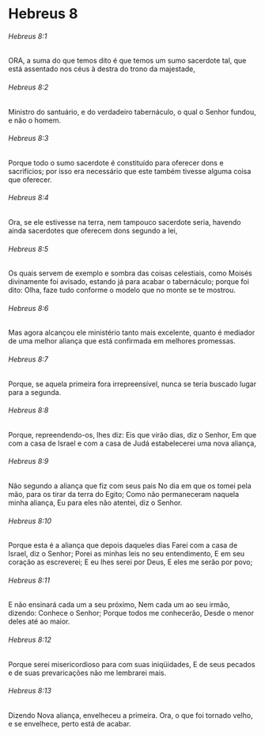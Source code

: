 # Hebreus 8

###### Hebreus 8:1

ORA, a suma do que temos dito é que temos um sumo sacerdote tal, que está assentado nos céus à destra do trono da majestade,

###### Hebreus 8:2

Ministro do santuário, e do verdadeiro tabernáculo, o qual o Senhor fundou, e não o homem.

###### Hebreus 8:3

Porque todo o sumo sacerdote é constituído para oferecer dons e sacrifícios; por isso era necessário que este também tivesse alguma coisa que oferecer.

###### Hebreus 8:4

Ora, se ele estivesse na terra, nem tampouco sacerdote seria, havendo ainda sacerdotes que oferecem dons segundo a lei,

###### Hebreus 8:5

Os quais servem de exemplo e sombra das coisas celestiais, como Moisés divinamente foi avisado, estando já para acabar o tabernáculo; porque foi dito: Olha, faze tudo conforme o modelo que no monte se te mostrou.

###### Hebreus 8:6

Mas agora alcançou ele ministério tanto mais excelente, quanto é mediador de uma melhor aliança que está confirmada em melhores promessas.

###### Hebreus 8:7

Porque, se aquela primeira fora irrepreensível, nunca se teria buscado lugar para a segunda.

###### Hebreus 8:8

Porque, repreendendo-os, lhes diz: Eis que virão dias, diz o Senhor, Em que com a casa de Israel e com a casa de Judá estabelecerei uma nova aliança,

###### Hebreus 8:9

Não segundo a aliança que fiz com seus pais No dia em que os tomei pela mão, para os tirar da terra do Egito; Como não permaneceram naquela minha aliança, Eu para eles não atentei, diz o Senhor.

###### Hebreus 8:10

Porque esta é a aliança que depois daqueles dias Farei com a casa de Israel, diz o Senhor; Porei as minhas leis no seu entendimento, E em seu coração as escreverei; E eu lhes serei por Deus, E eles me serão por povo;

###### Hebreus 8:11

E não ensinará cada um a seu próximo, Nem cada um ao seu irmão, dizendo: Conhece o Senhor; Porque todos me conhecerão, Desde o menor deles até ao maior.

###### Hebreus 8:12

Porque serei misericordioso para com suas iniqüidades, E de seus pecados e de suas prevaricações não me lembrarei mais.

###### Hebreus 8:13

Dizendo Nova aliança, envelheceu a primeira. Ora, o que foi tornado velho, e se envelhece, perto está de acabar.

